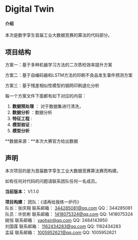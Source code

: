 # Digital Twin

#### 介绍
本次是数字孪生首届工业大数据竞赛的算法的代码部分。
## 项目结构

方案一：基于多种机器学习方法的二次质检效率提升方案  
  
方案二：基于自编码器和LSTM方法的印刷不良品发生事件预测方案  

方案三：基于残差相似性模型的钢网印刷退化分析   


每一个方案文件下面都有如下对应的内容：  

1.  **数据预处理**  ： 对于数据集进行清洗，
2.  **数据分析**  ：数据分析
3.  **特征工程**  :
4.  **模型验证**   :
5.  **模型分析**    


**数据来源：**本次大赛官方给出数据
 

 ## 声明

本次项目的是为首届数字孪生工业大数据竞赛算法赛而构建。
 

如有任何对代码的问题请联系团队任何一名成员。

**当前版本：** V1.1.0

**项目构建：** 团队：《请再给我练一炉丹》  
		          队长：张庆翔	  联系邮箱：	344285081@qq.com	   	 QQ：344285081  
		    队员：许凯彬	 	 联系邮箱：	1418075324@qq.com 	  QQ:  1418075324  
                    姚恒     联系邮箱：	yaohsir@qq.com 	       QQ:  2484143950  
                    刘国葆     联系邮箱：	1162434283@qq.com 	  QQ:  1162434283  
                    孟延     联系邮箱：	1005952621@qq.com 	   QQ:  1005952621  

 


 
